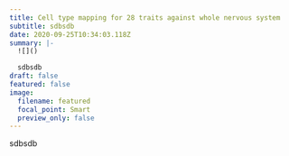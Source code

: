 ```yaml
---
title: Cell type mapping for 28 traits against whole nervous system
subtitle: sdbsdb
date: 2020-09-25T10:34:03.118Z
summary: |-
  ![]()

  sdbsdb
draft: false
featured: false
image:
  filename: featured
  focal_point: Smart
  preview_only: false
---
```

sdbsdb